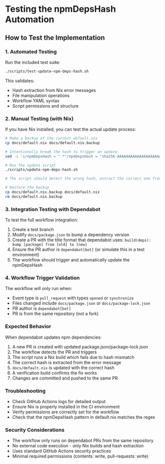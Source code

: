 # Testing the npmDepsHash Automation

## How to Test the Implementation

### 1. Automated Testing
Run the included test suite:
```bash
./scripts/test-update-npm-deps-hash.sh
```

This validates:
- Hash extraction from Nix error messages
- File manipulation operations
- Workflow YAML syntax
- Script permissions and structure

### 2. Manual Testing (with Nix)
If you have Nix installed, you can test the actual update process:

```bash
# Make a backup of the current default.nix
cp docs/default.nix docs/default.nix.backup

# Intentionally break the hash to trigger an update
sed -i 's/npmDepsHash = ".*"/npmDepsHash = "sha256-AAAAAAAAAAAAAAAAAAAAAAAAAAAAAAAAAAAAAAAAAAA="/' docs/default.nix

# Run the update script
./scripts/update-npm-deps-hash.sh

# The script should detect the wrong hash, extract the correct one from the build error, and update the file

# Restore the backup
cp docs/default.nix.backup docs/default.nix
rm docs/default.nix.backup
```

### 3. Integration Testing with Dependabot
To test the full workflow integration:

1. Create a test branch
2. Modify `docs/package.json` to bump a dependency version
3. Create a PR with the title format that dependabot uses: `build(deps): bump [package] from [old] to [new]`
4. Ensure the PR author is `dependabot[bot]` (or simulate this in a test environment)
5. The workflow should trigger and automatically update the npmDepsHash

### 4. Workflow Trigger Validation
The workflow will only run when:
- Event type is `pull_request` with types `opened` or `synchronize`
- Files changed include `docs/package.json` or `docs/package-lock.json`
- PR author is `dependabot[bot]`
- PR is from the same repository (not a fork)

### Expected Behavior
When dependabot updates npm dependencies:
1. A new PR is created with updated package.json/package-lock.json
2. The workflow detects the PR and triggers
3. The script runs a Nix build which fails due to hash mismatch
4. The correct hash is extracted from the error message
5. `docs/default.nix` is updated with the correct hash
6. A verification build confirms the fix works
7. Changes are committed and pushed to the same PR

### Troubleshooting
- Check GitHub Actions logs for detailed output
- Ensure Nix is properly installed in the CI environment
- Verify permissions are correctly set for the workflow
- Check that the npmDepsHash pattern in default.nix matches the regex

### Security Considerations
- The workflow only runs on dependabot PRs from the same repository
- No external code execution - only Nix builds and hash extraction
- Uses standard GitHub Actions security practices
- Minimal required permissions (contents: write, pull-requests: write)